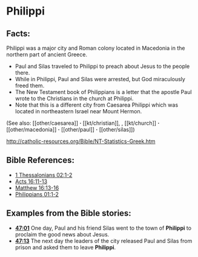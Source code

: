 # Philippi #

## Facts: ##

Philippi was a major city and Roman colony located in Macedonia in the northern part of ancient Greece.

 * Paul and Silas traveled to Philippi to preach about Jesus to the people there.
 * While in Philippi, Paul and Silas were arrested, but God miraculously freed them.
 * The New Testament book of Philippians is a letter that the apostle Paul wrote to the Christians in the church at Philippi.
 * Note that this is a different city from Caesarea Philippi which was located in northeastern Israel near Mount Hermon.
 
(See also: [[other/caesarea]] **·** [[kt/christian]], , [[kt/church]] **·** [[other/macedonia]] **·** [[other/paul]] **·** [[other/silas]])

http://catholic-resources.org/Bible/NT-Statistics-Greek.htm

## Bible References: ##

* [1 Thessalonians 02:1-2](en/tn/1th/help/02/01)
* [Acts 16:11-13](en/tn/act/help/16/11)
* [Matthew 16:13-16](en/tn/mat/help/16/13)
* [Philippians 01:1-2](en/tn/php/help/01/01)

## Examples from the Bible stories: ##

 * __[47:01](en/tn/obs/help/47/01)__ One day, Paul and his friend Silas went to the town of __Philippi__ to proclaim the good news about Jesus. 
 * __[47:13](en/tn/obs/help/47/13)__ The next day the leaders of the city released Paul and Silas from prison and asked them to leave __Philippi__.